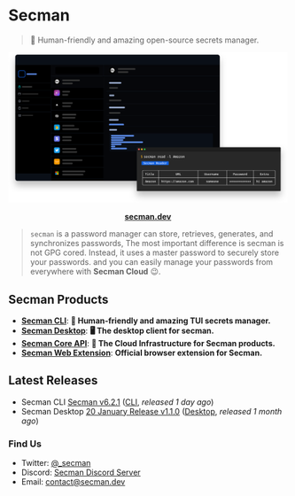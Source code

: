 # Secman

> 👊 Human-friendly and amazing open-source secrets manager.

<p align="center">
  <img src="https://raw.githubusercontent.com/scmn-dev/.github/main/assets/secman.svg" />
</p>

<p align="center">
  <a href="https://secman.dev"><strong>secman.dev</strong></a>
</p>

> `secman` is a password manager can store, retrieves, generates, and synchronizes passwords, The most important difference is secman is not GPG cored. Instead, it uses a master password to securely store your passwords. and you can easily manage your passwords from everywhere with **Secman Cloud** 😉.

## Secman Products

- [**Secman CLI**](https://github.com/scmn-dev/secman): **👊 Human-friendly and amazing TUI secrets manager.**
- [**Secman Desktop**](https://github.com/scmn-dev/desktop): **🖥️ The desktop client for secman.**
- [**Secman Core API**](https://secman.dev/docs/api): **📡 The Cloud Infrastructure for Secman products.**
- [**Secman Web Extension**](https://secman.dev/extension): **Official browser extension for Secman.**

## Latest Releases
- Secman CLI [Secman v6.2.1](https://github.com/scmn-dev/secman/releases/tag/v6.2.1) ([CLI](https://github.com/scmn-dev/secman), _released 1 day ago_)
- Secman Desktop [20 January Release v1.1.0](https://github.com/scmn-dev/desktop/releases/tag/v1.1.0) ([Desktop](https://github.com/scmn-dev/desktop), _released 1 month ago_)

### Find Us

- Twitter: [@_secman](https://twitter.com/_secman)
- Discord: [Secman Discord Server](https://discord.gg/YQpgQ3cYHb)
- Email: contact@secman.dev
